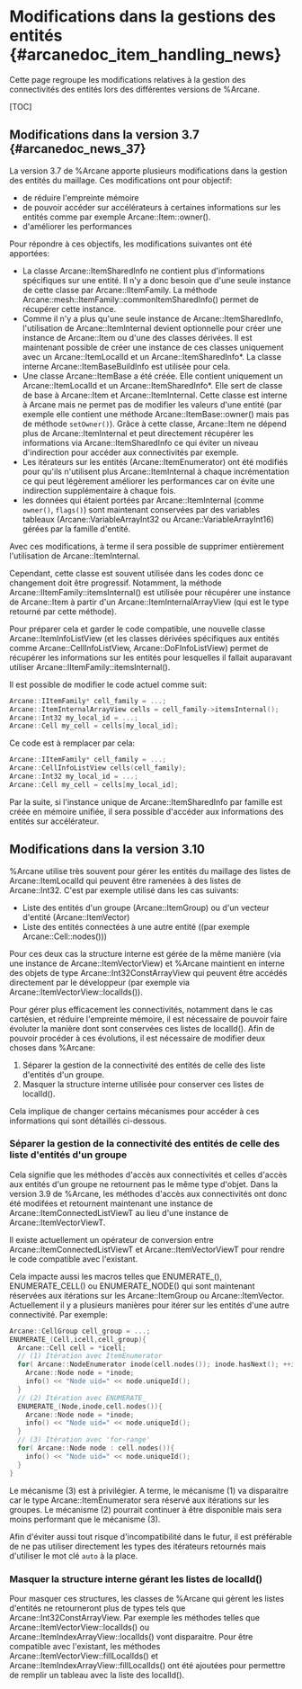 # Modifications dans la gestions des entités {#arcanedoc_item_handling_news}

Cette page regroupe les modifications relatives à la gestion des connectivités
des entités lors des différentes versions de %Arcane.

[TOC]

## Modifications dans la version 3.7 {#arcanedoc_news_37}

La version 3.7 de %Arcane apporte plusieurs modifications dans la
gestion des entités du maillage. Ces modifications ont pour objectif:

- de réduire l'empreinte mémoire
- de pouvoir accéder sur accélérateurs à certaines informations sur
  les entités comme par exemple Arcane::Item::owner().
- d'améliorer les performances

Pour répondre à ces objectifs, les modifications suivantes ont été
apportées:

- La classe Arcane::ItemSharedInfo ne contient plus d'informations
  spécifiques sur une entité. Il n'y a donc besoin que d'une seule
  instance de cette classe par Arcane::IItemFamily. La méthode
  Arcane::mesh::ItemFamily::commonItemSharedInfo() permet de récupérer
  cette instance.
- Comme il n'y a plus qu'une seule instance de Arcane::ItemSharedInfo,
  l'utilisation de Arcane::ItemInternal devient optionnelle pour créer
  une instance de Arcane::Item ou d'une des classes dérivées. Il est
  maintenant possible de créer une instance de ces classes uniquement
  avec un Arcane::ItemLocalId et un Arcane::ItemSharedInfo*. La classe
  interne Arcane::ItemBaseBuildInfo est utilisée pour cela.
- Une classe Arcane::ItemBase a été créée. Elle contient uniquement un
  Arcane::ItemLocalId et un Arcane::ItemSharedInfo*. Elle sert de
  classe de base à Arcane::Item et Arcane::ItemInternal. Cette classe
  est interne à Arcane mais ne permet pas de modifier les valeurs
  d'une entité (par exemple elle contient une méthode
  Arcane::ItemBase::owner() mais pas de méthode `setOwner()`). Grâce à
  cette classe, Arcane::Item ne dépend plus de Arcane::ItemInternal et
  peut directement récupérer les informations via
  Arcane::ItemSharedInfo ce qui éviter un niveau d'indirection pour
  accéder aux connectivités par exemple.
- Les itérateurs sur les entités (Arcane::ItemEnumerator) ont été
  modifiés pour qu'ils n'utilisent plus Arcane::ItemInternal à chaque
  incrémentation ce qui peut légèrement améliorer les performances car
  on évite une indirection supplémentaire à chaque fois.
- les données qui étaient portées par Arcane::ItemInternal (comme
  `owner()`, `flags()`) sont maintenant conservées par des variables
  tableaux (Arcane::VariableArrayInt32 ou Arcane::VariableArrayInt16)
  gérées par la famille d'entité.

Avec ces modifications, à terme il sera possible de supprimer
entièrement l'utilisation de Arcane::ItemInternal.

Cependant, cette classe est souvent utilisée dans les codes donc ce
changement doit être progressif. Notamment, la méthode
Arcane::IItemFamily::itemsInternal() est utilisée pour récupérer une
instance de Arcane::Item à partir d'un Arcane::ItemInternalArrayView
(qui est le type retourné par cette méthode).

Pour préparer cela et garder le code compatible, une nouvelle classe
Arcane::ItemInfoListView (et les classes dérivées spécifiques aux
entités comme Arcane::CellInfoListView, Arcane::DoFInfoListView)
permet de récupérer les informations sur les entités pour lesquelles
il fallait auparavant utiliser Arcane::IItemFamily::itemsInternal().

Il est possible de modifier le code actuel comme suit:

~~~cpp
Arcane::IItemFamily* cell_family = ...;
Arcane::ItemInternalArrayView cells = cell_family->itemsInternal();
Arcane::Int32 my_local_id = ...;
Arcane::Cell my_cell = cells[my_local_id];
~~~

Ce code est à remplacer par cela:

~~~cpp
Arcane::IItemFamily* cell_family = ...;
Arcane::CellInfoListView cells(cell_family);
Arcane::Int32 my_local_id = ...;
Arcane::Cell my_cell = cells[my_local_id];
~~~

Par la suite, si l'instance unique de Arcane::ItemSharedInfo par famille
est créée en mémoire unifiée, il sera possible d'accéder aux
informations des entités sur accélérateur.

## Modifications dans la version 3.10

%Arcane utilise très souvent pour gérer les entités du maillage des
listes de Arcane::ItemLocalId qui peuvent être ramenées à des listes
de Arcane::Int32. C'est par exemple utilisé dans les cas suivants:

- Liste des entités d'un groupe (Arcane::ItemGroup) ou d'un vecteur
  d'entité (Arcane::ItemVector)
- Liste des entités connectées à une autre entité ((par exemple
  Arcane::Cell::nodes()))

Pour ces deux cas la structure interne est gérée de la même manière
(via une instance de Arcane::ItemVectorView) et %Arcane maintient en
interne des objets de type Arcane::Int32ConstArrayView qui peuvent
être accédés directement par le développeur (par exemple via
Arcane::ItemVectorView::localIds()).

Pour gérer plus efficacement les connectivités, notamment dans le cas
cartésien, et réduire l'empreinte mémoire, il est nécessaire de
pouvoir faire évoluter la manière dont sont conservées ces listes de
localId(). Afin de pouvoir procéder à ces évolutions, il est
nécessaire de modifier deux choses dans %Arcane:

1. Séparer la gestion de la connectivité des entités de celle des
   liste d'entités d'un groupe.
2. Masquer la structure interne utilisée pour conserver ces listes de
   localId().

Cela implique de changer certains mécanismes pour accéder à ces
informations qui sont détaillés ci-dessous.

### Séparer la gestion de la connectivité des entités de celle des liste d'entités d'un groupe

Cela signifie que les méthodes d'accès aux connectivités et celles
d'accès aux entités d'un groupe ne retournent pas le même type
d'objet. Dans la version 3.9 de %Arcane, les méthodes d'accès aux
connectivités ont donc été modifées et retournent maintenant une
instance de Arcane::ItemConnectedListViewT au lieu d'une instance de
Arcane::ItemVectorViewT.

Il existe actuellement un opérateur de conversion entre
Arcane::ItemConnectedListViewT et Arcane::ItemVectorViewT pour rendre
le code compatible avec l'existant.

Cela impacte aussi les macros telles que ENUMERATE_(),
ENUMERATE_CELL() ou ENUMERATE_NODE() qui sont maintenant réservées aux
itérations sur les Arcane::ItemGroup ou
Arcane::ItemVector. Actuellement il y a plusieurs manières pour itérer
sur les entités d'une autre connectivité. Par exemple:

~~~cpp
Arcane::CellGroup cell_group = ...;
ENUMERATE_(Cell,icell,cell_group){
  Arcane::Cell cell = *icell;
  // (1) Itération avec ItemEnumerator
  for( Arcane::NodeEnumerator inode(cell.nodes()); inode.hasNext(); ++inode ){
    Arcane::Node node = *inode;
    info() << "Node uid=" << node.uniqueId();
  }
  // (2) Itération avec ENUMERATE_
  ENUMERATE_(Node,inode,cell.nodes()){
    Arcane::Node node = *inode;
    info() << "Node uid=" << node.uniqueId();
  }
  // (3) Itération avec 'for-range'
  for( Arcane::Node node : cell.nodes()){
    info() << "Node uid=" << node.uniqueId();
  }
}
~~~

Le mécanisme (3) est à privilégier. A terme, le mécanisme (1) va
disparaitre car le type Arcane::ItemEnumerator sera réservé aux
itérations sur les groupes. Le mécanisme (2) pourrait continuer à être
disponible mais sera moins performant que le mécanisme (3).

Afin d'éviter aussi tout risque d'incompatibilité dans le futur, il
est préférable de ne pas utiliser directement les types des itérateurs
retournés mais d'utiliser le mot clé `auto` à la place.

### Masquer la structure interne gérant les listes de localId()

Pour masquer ces structures, les classes de %Arcane qui gèrent les
listes d'entités ne retourneront plus de types tels que
Arcane::Int32ConstArrayView. Par exemple les méthodes telles que
Arcane::ItemVectorView::localIds() ou
Arcane::ItemIndexArrayView::localIds() vont disparaitre. Pour être
compatible avec l'existant, les méthodes
Arcane::ItemVectorView::fillLocalIds() et
Arcane::ItemIndexArrayView::fillLocalIds() ont été ajoutées pour
permettre de remplir un tableau avec la liste des localId().

